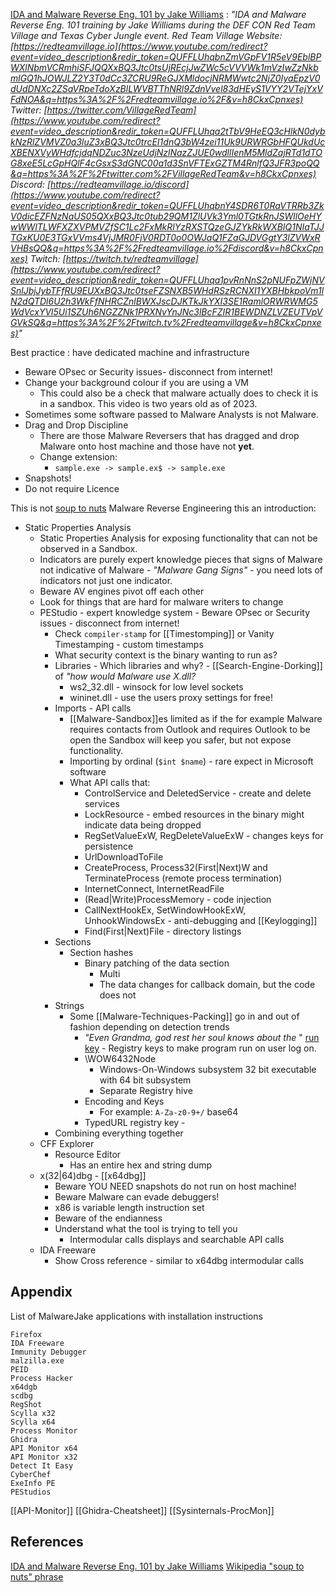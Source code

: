 [IDA and Malware Reverse Eng. 101 by Jake Williams](https://www.youtube.com/watch?v=h8CkxCpnxes) : *"IDA and Malware Reverse Eng. 101 training by Jake Williams during the DEF CON Red Team Village and Texas Cyber Jungle event. Red Team Village Website: [https://redteamvillage.io](https://www.youtube.com/redirect?event=video_description&redir_token=QUFFLUhqbnZmVGpFV1R5eV9EblBPWXlNbmVCRmhiSFJQQXxBQ3Jtc0tsUjREcjJwZWc5cVVVWk1mVzIwZzNkbmlGQ1hJOWJLZ2Y3T0dCc3ZCRU9ReGJXMldocjNRMWwtc2NjZ0IyaEpzV0dUdDNXc2ZSaVRpeTdoXzBlLWVBTThNRl9ZdnVvel83dHEyS1VYY2VTejYxVFdNOA&q=https%3A%2F%2Fredteamvillage.io%2F&v=h8CkxCpnxes) Twitter: [https://twitter.com/VillageRedTeam](https://www.youtube.com/redirect?event=video_description&redir_token=QUFFLUhqa2tTbV9HeEQ3cHlkN0dybkNzRlZVMVZ0a3luZ3xBQ3Jtc0trcEI1dnQ3bW4zei11Uk9URWRGbHFQUkdUcXBENXVyWHdfcjdqNDZuc3NzeUdjNzlNazZJUE0wdllIenM5MldZajRTd1dTOG8xeE5LcGpHQlF4cGsxS3dGNC00a1d3SnVFTExGZTM4RnlfQ3JFR3poQQ&q=https%3A%2F%2Ftwitter.com%2FVillageRedTeam&v=h8CkxCpnxes) Discord: [https://redteamvillage.io/discord](https://www.youtube.com/redirect?event=video_description&redir_token=QUFFLUhqbnY4SDR6T0RaVTRRb3ZkV0dicEZFNzNaUS05QXxBQ3Jtc0tub29QM1ZlUVk3Yml0TGtkRnJSWllOeHYwWWlTLWFXZXVPMVZfSC1Lc2FxMkRlYzRXSTQzeGJZYkRkWXBIQ1NIaTJJTGxKU0E3TGxVVms4VjJMR0FjV0RDT0o0OWJaQ1FZaGJDVGgtY3lZVWxRVHBsQQ&q=https%3A%2F%2Fredteamvillage.io%2Fdiscord&v=h8CkxCpnxes) Twitch: [https://twitch.tv/redteamvillage](https://www.youtube.com/redirect?event=video_description&redir_token=QUFFLUhqa1pvRnNnS2pNUFpZWjNVSnlJbjJybTFfRU9EUXxBQ3Jtc0tseFZSNXB5WHdRSzRCNXI1YXBHbkpoVm1lN2dQTDl6U2h3WkFfNHRCZnlBWXJscDJKTkJkYXI3SE1RamlORWRWMG5WdVcxYVl5Ui1SZUh6NGZZNk1PRXNvYnJNc3lBcFZIR1BEWDNZLVZEUTVpVGVkSQ&q=https%3A%2F%2Ftwitch.tv%2Fredteamvillage&v=h8CkxCpnxes)"*

Best practice : have dedicated machine and infrastructure

- Beware OPsec or Security issues- disconnect from internet!
- Change your background colour if you are using a VM 
	- This could also be a check that malware actually does to check it is in a sandbox. This video is two years old as of 2023.
- Sometimes some software passed to Malware Analysts is not Malware.
- Drag and Drop Discipline
	- There are those Malware Reversers that has dragged and drop Malware onto host machine and those have not **yet**.
	- Change extension:
		- `sample.exe -> sample.ex$ -> sample.exe`
- Snapshots! 
- Do not require Licence 

This is not [soup to nuts](https://en.wikipedia.org/wiki/From_Soup_to_Nuts) Malware Reverse Engineering this an introduction:

- Static Properties Analysis
	- Static Properties Analysis for exposing functionality that can not be observed in a Sandbox.
	- Indicators are purely expert knowledge pieces that signs of Malware not indicative of Malware - *"Malware Gang Signs"* - you need lots of indicators not just one indicator.
	- Beware AV engines pivot off each other 
	- Look for things that are hard for malware writers to change
	- PEStudio - expert knowledge system - Beware OPsec or Security issues - disconnect from internet! 
		- Check `compiler-stamp` for [[Timestomping]] or Vanity Timestamping - custom timestamps 
		- What security context is the binary wanting to run as?
		- Libraries - Which libraries and why? - [[Search-Engine-Dorking]] of *"how would  Malware use X.dll?*
			- ws2_32.dll - winsock for low level sockets
			- wininet.dll - use the users proxy settings for free! 
		- Imports - API calls
			- [[Malware-Sandbox]]es limited as if the for example Malware requires contacts from Outlook and requires Outlook to be open the Sandbox will keep you safer, but not expose functionality. 
			- Importing by ordinal (`$int $name`) - rare expect in Microsoft software 
			- What API calls that:
				- ControlService and DeletedService - create and delete services 
				- LockResource - embed resources in the binary might indicate data being dropped
				- RegSetValueExW, RegDeleteValueExW - changes keys for persistence
				- UrlDownloadToFile
				- CreateProcess, Process32(First|Next)W and TerminateProcess (remote process termination)
				- InternetConnect, InternetReadFile
				- (Read|Write)ProcessMemory - code injection
				- CallNextHookEx, SetWindowHookExW, UnhookWindowsEx - anti-debugging and [[Keylogging]]
				- Find(First|Next)File - directory listings 
		- Sections 
			- Section hashes 
				- Binary patching of the data section 
					- Multi
					- The data changes for callback domain, but the code does not
		- Strings 
			- Some [[Malware-Techniques-Packing]] go in and out of fashion depending on detection trends 
				- *"Even Grandma, god rest her soul knows about the* " [run key](https://learn.microsoft.com/en-us/windows/win32/setupapi/run-and-runonce-registry-keys) - Registry keys to make program run on user log on.
				- \\WOW6432Node
					- Windows-On-Windows subsystem 32 bit executable with 64 bit subsystem 
					- Separate Registry hive
				- Encoding and Keys
					- For example: `A-Za-z0-9+/` base64 
				- TypedURL registry key - 
		- Combining everything together
	- CFF Explorer
		- Resource Editor
			- Has an entire hex and string dump
	- x(32|64)dbg - [[x64dbg]]
		- Beware YOU NEED snapshots do not run on host machine!
		- Beware Malware can evade debuggers!
		- x86 is variable length instruction set
		- Beware of the endianness
		- Understand what the tool is trying to tell you
			- Intermodular calls displays and searchable API calls
	- IDA Freeware
		- Show Cross reference - similar to x64dbg intermodular calls

## Appendix

List of MalwareJake applications with installation instructions
```
Firefox 
IDA Freeware
Immunity Debugger
malzilla.exe 
PEID
Process Hacker
x64dgb
scdbg
RegShot
Scylla x32
Scylla x64
Process Monitor
Ghidra
API Monitor x64
API Monitor x32
Detect It Easy
CyberChef
ExeInfo PE
PEStudios
```

[[API-Monitor]]
[[Ghidra-Cheatsheet]]
[[Sysinternals-ProcMon]]

## References

[IDA and Malware Reverse Eng. 101 by Jake Williams](https://www.youtube.com/watch?v=h8CkxCpnxes)
[Wikipedia "soup to nuts" phrase](https://en.wikipedia.org/wiki/From_Soup_to_Nuts)